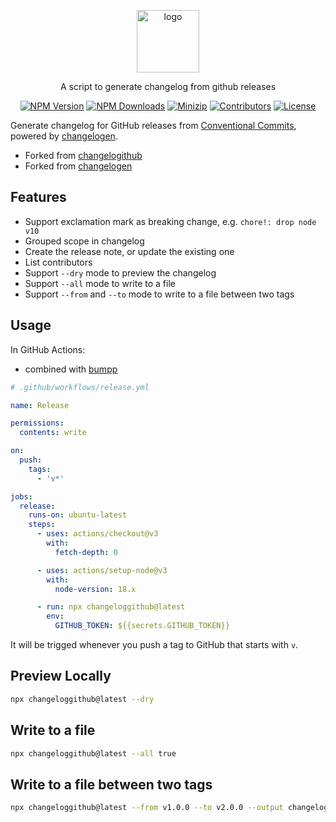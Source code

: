 <p align="center">
<a href="https://www.npmjs.com/package/changeloggithub" target="_blank" rel="noopener noreferrer">
<img src="https://api.iconify.design/bi:tags.svg?color=%23f9ec5d" alt="logo" width='100'/></a>
</p>

<p align="center">
  A script to generate changelog from github releases
</p>

<p align="center">
  <a href="https://www.npmjs.com/package/changeloggithub" target="_blank" rel="noopener noreferrer"><img src="https://badge.fury.io/js/changeloggithub.svg" alt="NPM Version" /></a>
  <a href="https://www.npmjs.com/package/changeloggithub" target="_blank" rel="noopener noreferrer"><img src="https://img.shields.io/npm/dt/changeloggithub.svg?logo=npm" alt="NPM Downloads" /></a>
  <a href="https://bundlephobia.com/result?p=changeloggithub" target="_blank" rel="noopener noreferrer"><img src="https://img.shields.io/bundlephobia/minzip/changeloggithub" alt="Minizip" /></a>
  <a href="https://github.com/hunghg255/changeloggithub/graphs/contributors" target="_blank" rel="noopener noreferrer"><img src="https://img.shields.io/badge/all_contributors-1-orange.svg" alt="Contributors" /></a>
  <a href="https://github.com/hunghg255/changeloggithub/blob/main/LICENSE" target="_blank" rel="noopener noreferrer"><img src="https://badgen.net/github/license/hunghg255/changeloggithub" alt="License" /></a>
</p>

Generate changelog for GitHub releases from [Conventional Commits](https://www.conventionalcommits.org/en/v1.0.0/), powered by [changelogen](https://github.com/unjs/changelogen).

- Forked from [changelogithub](https://github.com/antfu/changelogithub)
- Forked from [changelogen](https://github.com/unjs/changelogen)

## Features

- Support exclamation mark as breaking change, e.g. `chore!: drop node v10`
- Grouped scope in changelog
- Create the release note, or update the existing one
- List contributors
- Support `--dry` mode to preview the changelog
- Support `--all` mode to write to a file
- Support `--from` and `--to` mode to write to a file between two tags

## Usage

In GitHub Actions:
- combined with [bumpp](https://npmjs.com/package/bumpp)
  
```yml
# .github/workflows/release.yml

name: Release

permissions:
  contents: write

on:
  push:
    tags:
      - 'v*'

jobs:
  release:
    runs-on: ubuntu-latest
    steps:
      - uses: actions/checkout@v3
        with:
          fetch-depth: 0

      - uses: actions/setup-node@v3
        with:
          node-version: 18.x

      - run: npx changeloggithub@latest
        env:
          GITHUB_TOKEN: ${{secrets.GITHUB_TOKEN}}
```

It will be trigged whenever you push a tag to GitHub that starts with `v`.

## Preview Locally

```bash
npx changeloggithub@latest --dry
```

## Write to a file


```bash
npx changeloggithub@latest --all true
```

## Write to a file between two tags


```bash
npx changeloggithub@latest --from v1.0.0 --to v2.0.0 --output changelog-v2.0.0.md
```
